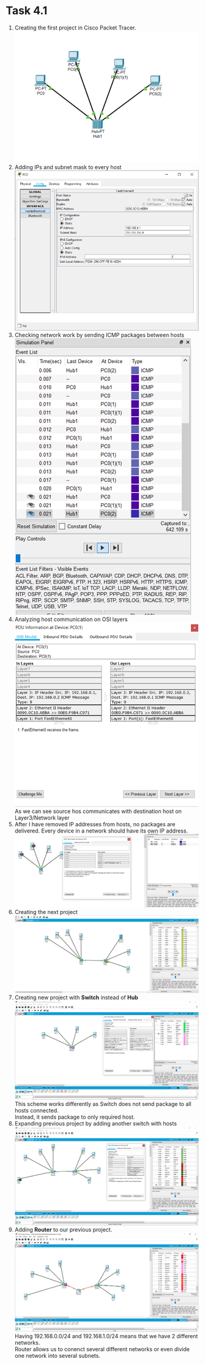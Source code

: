 # Task 4.1
1. Creating the first project in Cisco Packet Tracer.  
![image](./screenshots/firstproject.png)
2. Adding IPs and subnet mask to every host  
![image](./screenshots/SettingIP.png)  
3. Checking network work by sending ICMP packages between hosts  
![image](./screenshots/Analysis.png)  
4. Analyzing host communication on OSI layers  
![image](./screenshots/OSIcommunication.png)  
As we can see source hos communicates with destination host on Layer3/Network layer  
5. After I have removed IP addresses from hosts, no packages are delivered. Every device in a network should have its own IP address.  
![image](./screenshots/withoutIP.png)  
6. Creating the next project  
![image](./screenshots/Testing_scheme9.png)  
7. Creating new project with **Switch** instead of **Hub**  
![image](./screenshots/Testing_scheme12.png)  
This scheme works differently as Switch does not send package to all hosts connected.  
Instead, it sends package to only required host.  
8. Expanding previous project by adding another switch with hosts  
![image](./screenshots/Sheme13.png)  
9. Adding **Router** to our previous project.  
![image](./screenshots/last.png)  
Having 192.168.0.0/24 and 192.168.1.0/24 means that we have 2 different networks.  
Router allows us to conenct several different networks or even divide one network into several subnets.  
